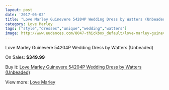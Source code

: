 ```yaml
---
layout: post
date: '2017-05-02'
title: "Love Marley Guinevere 54204P Wedding Dress by Watters (Unbeaded)"
category: Love Marley
tags: ["style","dresses","unique","wedding","watters"]
image: http://www.eudances.com/8047-thickbox_default/love-marley-guinevere-54204p-wedding-dress-by-watters-unbeaded.jpg
---
```

Love Marley Guinevere 54204P Wedding Dress by Watters (Unbeaded)

On Sales: **$349.99**
<a href="https://www.eudances.com/en/love-marley/2805-love-marley-guinevere-54204p-wedding-dress-by-watters-unbeaded.html"><amp-img layout="responsive" width="600" height="600" src="//www.eudances.com/8047-thickbox_default/love-marley-guinevere-54204p-wedding-dress-by-watters-unbeaded.jpg" alt="Love Marley Guinevere 54204P Wedding Dress by Watters (Unbeaded) 0" /></a>
<a href="https://www.eudances.com/en/love-marley/2805-love-marley-guinevere-54204p-wedding-dress-by-watters-unbeaded.html"><amp-img layout="responsive" width="600" height="600" src="//www.eudances.com/8052-thickbox_default/love-marley-guinevere-54204p-wedding-dress-by-watters-unbeaded.jpg" alt="Love Marley Guinevere 54204P Wedding Dress by Watters (Unbeaded) 1" /></a>
<a href="https://www.eudances.com/en/love-marley/2805-love-marley-guinevere-54204p-wedding-dress-by-watters-unbeaded.html"><amp-img layout="responsive" width="600" height="600" src="//www.eudances.com/8051-thickbox_default/love-marley-guinevere-54204p-wedding-dress-by-watters-unbeaded.jpg" alt="Love Marley Guinevere 54204P Wedding Dress by Watters (Unbeaded) 2" /></a>
<a href="https://www.eudances.com/en/love-marley/2805-love-marley-guinevere-54204p-wedding-dress-by-watters-unbeaded.html"><amp-img layout="responsive" width="600" height="600" src="//www.eudances.com/8050-thickbox_default/love-marley-guinevere-54204p-wedding-dress-by-watters-unbeaded.jpg" alt="Love Marley Guinevere 54204P Wedding Dress by Watters (Unbeaded) 3" /></a>
<a href="https://www.eudances.com/en/love-marley/2805-love-marley-guinevere-54204p-wedding-dress-by-watters-unbeaded.html"><amp-img layout="responsive" width="600" height="600" src="//www.eudances.com/8049-thickbox_default/love-marley-guinevere-54204p-wedding-dress-by-watters-unbeaded.jpg" alt="Love Marley Guinevere 54204P Wedding Dress by Watters (Unbeaded) 4" /></a>
<a href="https://www.eudances.com/en/love-marley/2805-love-marley-guinevere-54204p-wedding-dress-by-watters-unbeaded.html"><amp-img layout="responsive" width="600" height="600" src="//www.eudances.com/8048-thickbox_default/love-marley-guinevere-54204p-wedding-dress-by-watters-unbeaded.jpg" alt="Love Marley Guinevere 54204P Wedding Dress by Watters (Unbeaded) 5" /></a>

Buy it: [Love Marley Guinevere 54204P Wedding Dress by Watters (Unbeaded)](https://www.eudances.com/en/love-marley/2805-love-marley-guinevere-54204p-wedding-dress-by-watters-unbeaded.html "Love Marley Guinevere 54204P Wedding Dress by Watters (Unbeaded)")

View more: [Love Marley](https://www.eudances.com/en/44-love-marley "Love Marley")